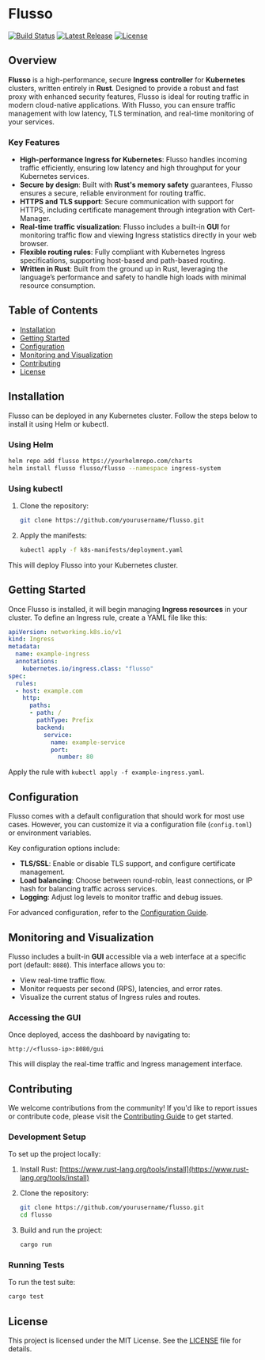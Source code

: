 
# Flusso

[![Build Status](https://img.shields.io/github/workflow/status/yourusername/flusso/CI)](https://github.com/yourusername/flusso/actions)
[![Latest Release](https://img.shields.io/github/v/release/yourusername/flusso)](https://github.com/yourusername/flusso/releases)
[![License](https://img.shields.io/github/license/yourusername/flusso)](LICENSE)

## Overview

**Flusso** is a high-performance, secure **Ingress controller** for **Kubernetes** clusters, written entirely in **Rust**. Designed to provide a robust and fast proxy with enhanced security features, Flusso is ideal for routing traffic in modern cloud-native applications. With Flusso, you can ensure traffic management with low latency, TLS termination, and real-time monitoring of your services. 

### Key Features

- **High-performance Ingress for Kubernetes**: Flusso handles incoming traffic efficiently, ensuring low latency and high throughput for your Kubernetes services.
- **Secure by design**: Built with **Rust's memory safety** guarantees, Flusso ensures a secure, reliable environment for routing traffic.
- **HTTPS and TLS support**: Secure communication with support for HTTPS, including certificate management through integration with Cert-Manager.
- **Real-time traffic visualization**: Flusso includes a built-in **GUI** for monitoring traffic flow and viewing Ingress statistics directly in your web browser.
- **Flexible routing rules**: Fully compliant with Kubernetes Ingress specifications, supporting host-based and path-based routing.
- **Written in Rust**: Built from the ground up in Rust, leveraging the language’s performance and safety to handle high loads with minimal resource consumption.

## Table of Contents

- [Installation](#installation)
- [Getting Started](#getting-started)
- [Configuration](#configuration)
- [Monitoring and Visualization](#monitoring-and-visualization)
- [Contributing](#contributing)
- [License](#license)

## Installation

Flusso can be deployed in any Kubernetes cluster. Follow the steps below to install it using Helm or kubectl.

### Using Helm

```bash
helm repo add flusso https://yourhelmrepo.com/charts
helm install flusso flusso/flusso --namespace ingress-system
```

### Using kubectl

1. Clone the repository:

   ```bash
   git clone https://github.com/yourusername/flusso.git
   ```

2. Apply the manifests:

   ```bash
   kubectl apply -f k8s-manifests/deployment.yaml
   ```

This will deploy Flusso into your Kubernetes cluster.

## Getting Started

Once Flusso is installed, it will begin managing **Ingress resources** in your cluster. To define an Ingress rule, create a YAML file like this:

```yaml
apiVersion: networking.k8s.io/v1
kind: Ingress
metadata:
  name: example-ingress
  annotations:
    kubernetes.io/ingress.class: "flusso"
spec:
  rules:
  - host: example.com
    http:
      paths:
      - path: /
        pathType: Prefix
        backend:
          service:
            name: example-service
            port:
              number: 80
```

Apply the rule with `kubectl apply -f example-ingress.yaml`.

## Configuration

Flusso comes with a default configuration that should work for most use cases. However, you can customize it via a configuration file (`config.toml`) or environment variables.

Key configuration options include:

- **TLS/SSL**: Enable or disable TLS support, and configure certificate management.
- **Load balancing**: Choose between round-robin, least connections, or IP hash for balancing traffic across services.
- **Logging**: Adjust log levels to monitor traffic and debug issues.

For advanced configuration, refer to the [Configuration Guide](https://github.com/yourusername/flusso/wiki/Configuration).

## Monitoring and Visualization

Flusso includes a built-in **GUI** accessible via a web interface at a specific port (default: `8080`). This interface allows you to:

- View real-time traffic flow.
- Monitor requests per second (RPS), latencies, and error rates.
- Visualize the current status of Ingress rules and routes.

### Accessing the GUI

Once deployed, access the dashboard by navigating to:

```
http://<flusso-ip>:8080/gui
```

This will display the real-time traffic and Ingress management interface.

## Contributing

We welcome contributions from the community! If you'd like to report issues or contribute code, please visit the [Contributing Guide](https://github.com/yourusername/flusso/blob/main/CONTRIBUTING.md) to get started.

### Development Setup

To set up the project locally:

1. Install Rust: [https://www.rust-lang.org/tools/install](https://www.rust-lang.org/tools/install)
2. Clone the repository:

   ```bash
   git clone https://github.com/yourusername/flusso.git
   cd flusso
   ```

3. Build and run the project:

   ```bash
   cargo run
   ```

### Running Tests

To run the test suite:

```bash
cargo test
```

## License

This project is licensed under the MIT License. See the [LICENSE](LICENSE) file for details.

